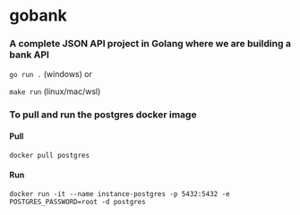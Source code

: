 # gobank
### A complete JSON API project in Golang where we are building a bank API

`go run .` (windows) or

`make run` (linux/mac/wsl)

### To pull and run the postgres docker image
#### Pull
`docker pull postgres`

#### Run
`docker run -it --name instance-postgres -p 5432:5432 -e POSTGRES_PASSWORD=root -d postgres`